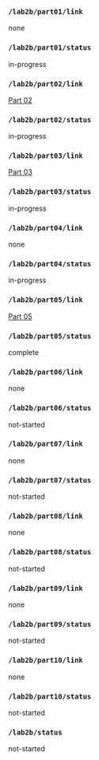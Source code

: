 ### `/lab2b/part01/link`
none
### `/lab2b/part01/status`
in-progress
### `/lab2b/part02/link`
[Part 02](https://github.com/SurajMarthy1001/ese5190-2022-suraj/tree/main/students/surajmarthy1001/code/part02)
### `/lab2b/part02/status`
in-progress
### `/lab2b/part03/link`
[Part 03](https://github.com/SurajMarthy1001/ese5190-2022-suraj/tree/main/students/surajmarthy1001/code/part03)
### `/lab2b/part03/status`
in-progress
### `/lab2b/part04/link`
none
### `/lab2b/part04/status`
in-progress
### `/lab2b/part05/link`
[Part 05](https://github.com/SurajMarthy1001/ese5190-2022-suraj/tree/main/students/surajmarthy1001/code/part05)
### `/lab2b/part05/status`
complete
### `/lab2b/part06/link`
none
### `/lab2b/part06/status`
not-started
### `/lab2b/part07/link`
none
### `/lab2b/part07/status`
not-started
### `/lab2b/part08/link`
none
### `/lab2b/part08/status`
not-started
### `/lab2b/part09/link`
none
### `/lab2b/part09/status`
not-started
### `/lab2b/part10/link`
none
### `/lab2b/part10/status`
not-started
### `/lab2b/status`
not-started
